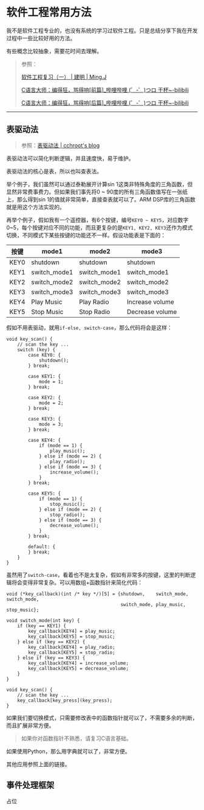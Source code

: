 # 软件工程常用方法

我不是软件工程专业的，也没有系统的学习过软件工程。只是总结分享下我在开发过程中一些比较好用的方法。

有些概念比较抽象，需要花时间去理解。

> 参照：
> 
> [软件工程复习（一） | 建明 | Ming.J](https://sunnyqjm.github.io/2017/12/22/2017-12-22-%E8%BD%AF%E4%BB%B6%E5%B7%A5%E7%A8%8B%E5%A4%8D%E4%B9%A0%EF%BC%88b%EF%BC%89/)
> 
> [C语言大师：编得狂，骂得响[前篇]_哔哩哔哩 (゜-゜)つロ 干杯~-bilibili](https://www.bilibili.com/video/av238869905/)
> 
> [C语言大师：编得狂，骂得响[后篇]_哔哩哔哩 (゜-゜)つロ 干杯~-bilibili](https://www.bilibili.com/video/av1250963900/)

---

## 表驱动法

> 参照：[表驱动法 | cchroot's blog](https://cchroot.github.io/2020/05/23/%E8%A1%A8%E9%A9%B1%E5%8A%A8%E6%B3%95/)

表驱动法可以简化判断逻辑，并且速度快，易于维护。

表驱动法的核心是表，所以也叫查表法。

举个例子，我们虽然可以通过泰勒展开计算sin 1这类非特殊角度的三角函数，但显然非常费事费力。但如果我们事先将0 ~ 90度的所有三角函数值写在一张纸上，那么得到sin 1的值就非常简单，直接查表就可以了。ARM DSP库的三角函数就是用这个方法实现的。

再举个例子，假如我有一个遥控器，有6个按键，编号`KEY0 ~ KEY5`，对应数字0~5，每个按键对应不同的功能，而且更复杂的是`KEY1, KEY2, KEY3`还作为模式切换，不同模式下某些按键的功能还不一样。假设功能表是下面的：

| 按键   | mode1        | mode2        | mode3           |
| ---- | ------------ | ------------ | --------------- |
| KEY0 | shutdown     | shutdown     | shutdown        |
| KEY1 | switch_mode1 | switch_mode1 | switch_mode1    |
| KEY2 | switch_mode2 | switch_mode2 | switch_mode2    |
| KEY3 | switch_mode3 | switch_mode3 | switch_mode3    |
| KEY4 | Play Music   | Play Radio   | Increase volume |
| KEY5 | Stop Music   | Stop Radio   | Decrease volume |

假如不用表驱动，就用`if-else, switch-case`，那么代码将会是这样：

```
void key_scan() {
    // scan the key ...
    switch (key) {
        case KEY0: {
            shutdown();
        } break;

        case KEY1: {
            mode = 1;
        } break;

        case KEY2: {
            mode = 2;
        } break;

        case KEY3: {
            mode = 3;
        } break;

        case KEY4: {
            if (mode == 1) {
                play_music();
            } else if (mode == 2) {
                play_radio();
            } else if (mode == 3) {
                increase_volume();
            }
        } break;

        case KEY5: {
            if (mode == 1) {
                stop_music();
            } else if (mode == 2) {
                stop_radio();
            } else if (mode == 3) {
                decrease_volume();
            }
        } break;

        default: {
        } break;
    }
}
```

虽然用了`switch-case`，看着也不是太复杂，假如有非常多的按键，这里的判断逻辑将会变得非常复杂。可以用数组+函数指针来简化代码：

```
void (*key_callback)(int /* key */)[5] = {shutdown,    switch_mode, switch_mode,
                                          switch_mode, play_music,  stop_music};

void switch_mode(int key) {
    if (key == KEY1) {
        key_callback[KEY4] = play_music;
        key_callback[KEY5] = stop_music;
    } else if (key == KEY2) {
        key_callback[KEY4] = play_radio;
        key_callback[KEY5] = stop_radio;
    } else if (key == KEY3) {
        key_callback[KEY4] = increase_volume;
        key_callback[KEY5] = decrease_volume;
    }
}

void key_scan() {
    // scan the key ...
    key_callback[key_press](key_press);
}
```

如果我们要切换模式，只需要修改表中的函数指针就可以了，不需要多余的判断，而且扩展非常方便。

> 如果你对函数指针不熟悉，请复习C语言基础。

如果使用Python，那么用字典就可以了，非常方便。

其他应用参照上面的链接。

## 事件处理框架

占位
